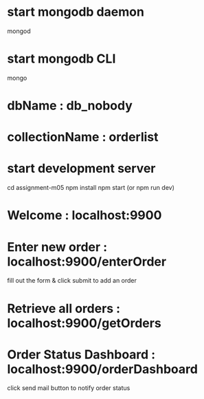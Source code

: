 # start mongodb daemon

mongod

# start mongodb CLI

mongo

# dbName : db_nobody
# collectionName : orderlist

# start development server

cd assignment-m05
npm install
npm start (or npm run dev)

# Welcome : localhost:9900

# Enter new order : localhost:9900/enterOrder

fill out the form & click submit to add an order

# Retrieve all orders : localhost:9900/getOrders

# Order Status Dashboard : localhost:9900/orderDashboard

click send mail button to notify order status
